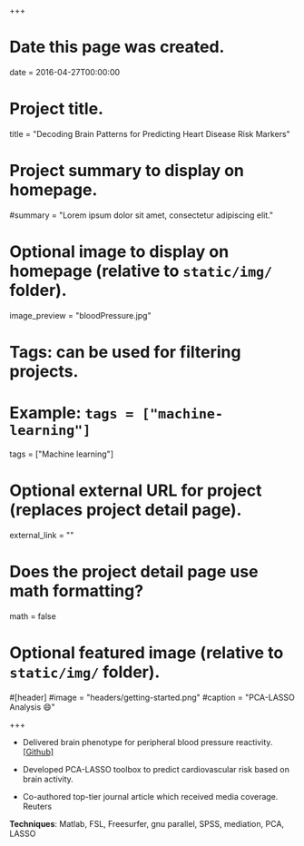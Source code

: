 +++
# Date this page was created.
date = 2016-04-27T00:00:00

# Project title.
title = "Decoding Brain Patterns for Predicting Heart Disease Risk Markers"

# Project summary to display on homepage.
#summary = "Lorem ipsum dolor sit amet, consectetur adipiscing elit."

# Optional image to display on homepage (relative to `static/img/` folder).
image_preview = "bloodPressure.jpg"

# Tags: can be used for filtering projects.
# Example: `tags = ["machine-learning"]`
tags = ["Machine learning"]

# Optional external URL for project (replaces project detail page).
external_link = ""

# Does the project detail page use math formatting?
math = false

# Optional featured image (relative to `static/img/` folder).
#[header]
#image = "headers/getting-started.png"
#caption = "PCA-LASSO Analysis :smile:"

+++

* Delivered brain phenotype for peripheral blood pressure reactivity.  [[Github]](https://github.com/fatmauyar/BPReactivityPhenotype.git)

* Developed PCA-LASSO toolbox to predict cardiovascular risk based on brain activity.  

* Co-authored top-tier journal article which received media coverage.  Reuters

**Techniques**: Matlab, FSL, Freesurfer, gnu parallel, SPSS, mediation, PCA, LASSO
